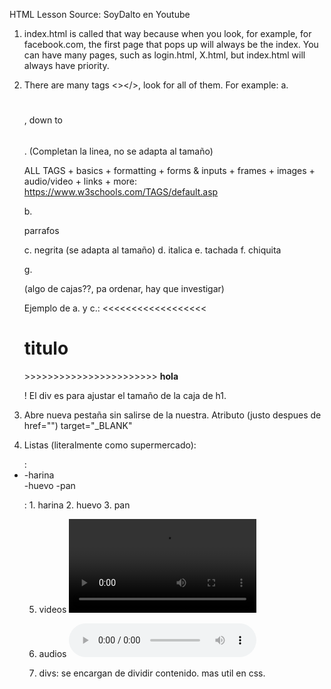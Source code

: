 HTML Lesson
Source: SoyDalto en Youtube

1.  index.html is called that way because when you look,
    for example, for facebook.com, the first page that pops up will always be the index.
    You can have many pages, such as login.html, X.html, but index.html will always have priority.

2.  There are many tags <></>, look for all of them.
    For example:
    a. <h1></h1>, down to <h6></h6>. (Completan la linea, no se adapta al tamaño)

    ALL TAGS + basics + formatting + forms & inputs + frames + images + audio/video + links + more: https://www.w3schools.com/TAGS/default.asp

    b. <p></p> parrafos

    c. <b></b> negrita (se adapta al tamaño)
    d. <i></i> italica
    e. <strike></strike> tachada
    f. <small></small> chiquita

    g. <div></div> (algo de cajas??, pa ordenar, hay que investigar)

    Ejemplo de a. y c.:
    <<<<<<<<<<<<<<<<<<<h1>titulo</h1>>>>>>>>>>>>>>>>>>>>>>>>
    <b>hola</b>

    ! El div es para ajustar el tamaño de la caja de h1.

3.  Abre nueva pestaña sin salirse de la nuestra. Atributo (justo despues de href="") target="\_BLANK"

4. Listas (literalmente como supermercado):
<ul>: 
    <li> -harina </li>
    -huevo
    -pan
</ul>

<ol>:
    1. harina
    2. huevo
    3. pan


5. videos
<video src="(link)" controls=""> </video>
6. audios
<audio src="(link)" controls=""> </audio>

7. divs: se encargan de dividir contenido. mas util en css.